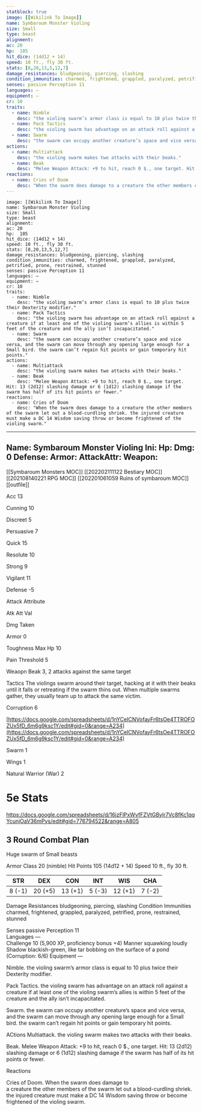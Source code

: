 ```yaml
---
statblock: true
image: [[Wikilink To Image]]
name: Symbaroum Monster Violing
size: Small
type: beast
alignment:
ac: 20
hp:  105
hit_dice: (14d12 + 14)
speed: 10 ft., fly 30 ft.
stats: [8,20,13,5,12,7]
damage_resistances: bludgeoning, piercing, slashing
condition_immunities: charmed, frightened, grappled, paralyzed, petrified, prone, restrained, stunned
senses: passive Perception 11
languages: —
equipment: —
cr: 10
traits:
  - name: Nimble
    desc: "the violing swarm’s armor class is equal to 10 plus twice their Dexterity modifier."
  - name: Pack Tactics
    desc: "the violing swarm has advantage on an attack roll against a creature if at least one of the violing swarm’s allies is within 5 feet of the creature and the ally isn’t incapacitated."
  - name: Swarm
    desc: "the swarm can occupy another creature’s space and vice versa, and the swarm can move through any opening large enough for a Small bird. the swarm can’t regain hit points or gain temporary hit points."
actions:
  - name: Multiattack
    desc: "the violing swarm makes two attacks with their beaks."
  - name: Beak
    desc: "Melee Weapon Attack: +9 to hit, reach 0 $., one target. Hit: 13 (2d12) slashing damage or 6 (1d12) slashing damage if the swarm has half of its hit points or fewer."
reactions:
  - name: Cries of Doom
    desc: "When the swarm does damage to a creature the other members of the swarm let out a blood-curdling shriek. the injured creature must make a DC 14 Wisdom saving throw or become frightened of the violing swarm."
---
```

```statblock
image: [[Wikilink To Image]]
name: Symbaroum Monster Violing
size: Small
type: beast
alignment:
ac: 20
hp:  105
hit_dice: (14d12 + 14)
speed: 10 ft., fly 30 ft.
stats: [8,20,13,5,12,7]
damage_resistances: bludgeoning, piercing, slashing
condition_immunities: charmed, frightened, grappled, paralyzed, petrified, prone, restrained, stunned
senses: passive Perception 11
languages: —
equipment: —
cr: 10
traits:
  - name: Nimble
    desc: "the violing swarm’s armor class is equal to 10 plus twice their Dexterity modifier."
  - name: Pack Tactics
    desc: "the violing swarm has advantage on an attack roll against a creature if at least one of the violing swarm’s allies is within 5 feet of the creature and the ally isn’t incapacitated."
  - name: Swarm
    desc: "the swarm can occupy another creature’s space and vice versa, and the swarm can move through any opening large enough for a Small bird. the swarm can’t regain hit points or gain temporary hit points."
actions:
  - name: Multiattack
    desc: "the violing swarm makes two attacks with their beaks."
  - name: Beak
    desc: "Melee Weapon Attack: +9 to hit, reach 0 $., one target. Hit: 13 (2d12) slashing damage or 6 (1d12) slashing damage if the swarm has half of its hit points or fewer."
reactions:
  - name: Cries of Doom
    desc: "When the swarm does damage to a creature the other members of the swarm let out a blood-curdling shriek. the injured creature must make a DC 14 Wisdom saving throw or become frightened of the violing swarm."
```
---
Name: Symbaroum Monster Violing
Ini: 
Hp: 
Dmg: 0
Defense: 
Armor: 
AttackAttr: 
Weapon: 
---
[[Symbaroum Monsters MOC]]
[[202202111122 Bestiary MOC]]
[[202108140221 RPG MOC]]
[[202201061059 Ruins of symbaroum MOC]]
[[outfile]]


Acc 13

Cunning 10

Discreet 5

Persuasive 7

Quick 15

Resolute 10

Strong 9

Vigilant 11

Defense -5

Attack Attribute

Atk Att Val

Dmg Taken

Armor 0

Toughness Max Hp 10

Pain Threshold 5

Weaopn Beak 3, 2 attacks against the same target

Tactics The violings swarm around their target, hacking at it with their beaks until it falls or retreating if the swarm thins out. When multiple swarms gather, they usually team up to attack the same victim.

Corruption 6

[https://docs.google.com/spreadsheets/d/1nYCeICNVofayFr6tsOe4TTROFOZUx5fD_6m6g9ksc1Y/edit#gid=0&range=A234](https://docs.google.com/spreadsheets/d/1nYCeICNVofayFr6tsOe4TTROFOZUx5fD_6m6g9ksc1Y/edit#gid=0&range=A234)

Swarm 1

Wings 1

Natural Warrior (War) 2


# 5e Stats 
https://docs.google.com/spreadsheets/d/16jzFlPxWvfFZVtGBylr7Vc8fKc1qqYcunjOaV36mPys/edit#gid=776794522&range=A805
## 3 Round Combat Plan


Huge swarm of Small beasts

Armor Class 20 (nimble)
Hit Points 105 (14d12 + 14)
Speed 10 ft., fly 30 ft.


| STR    | DEX     | CON     | INT    | WIS     | CHA    |
| ------ | ------- | ------- | ------ | ------- | ------ |
| 8 (-1) | 20 (+5) | 13 (+1) | 5 (-3) | 12 (+1) | 7 (-2) |



Damage Resistances bludgeoning, piercing, slashing
Condition Immunities charmed, frightened, grappled, paralyzed, petrified, prone, restrained, stunned

Senses passive Perception 11  
Languages —  
Challenge 10 (5,900 XP, proficiency bonus +4)
Manner squawking loudly  
Shadow blackish-green, like tar bobbing on the surface of a pond (Corruption: 6/6) 
Equipment —

Nimble. the violing swarm’s armor class is equal to 10 plus twice their Dexterity modifier.

Pack Tactics. the violing swarm has advantage on an attack roll against a creature if at least one of the violing swarm’s allies is within 5 feet of the creature and the ally isn’t incapacitated.

Swarm. the swarm can occupy another creature’s space and vice versa, and the swarm can move through any opening large enough for a Small bird. the swarm can’t regain hit points or gain temporary hit points.

ACtions
Multiattack. the violing swarm makes two attacks with their beaks.

Beak. Melee Weapon Attack: +9 to hit, reach 0 $., one target. Hit: 13 (2d12) slashing damage or 6 (1d12) slashing damage if the swarm has half of its hit points or fewer.

Reactions

Cries of Doom. When the swarm does damage to  
a creature the other members of the swarm let out a blood-curdling shriek. the injured creature must make a DC 14 Wisdom saving throw or become frightened of the violing swarm.

